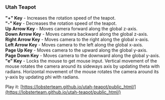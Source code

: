 ### Utah Teapot

**"+" Key** - Increases the rotation speed of the teapot.  
**"-" Key** - Decreases the rotation speed of the teapot.  
**Up Arrow Key** - Moves camera forward along the global z-axis.  
**Down Arrow Key** - Moves camera backward along the global z-axis.  
**Right Arrow Key** - Moves camera to the right along the global x-axis.  
**Left Arrow Key** - Moves camera to the left along the global x-axis.  
**Page Up Key** - Moves camera to the upward along the global y-axis.  
**Page Down Key** - Moves camera to the downward along the global y-axis.  
**"e" Key** - Locks the mouse to get mouse input. Vertical movement of the mouse rotates the camera around its sideways axis by updating theta with radians. Horizontal movement of the mouse rotates the camera around its y-axis by updating phi with radians.

Play it: [https://lobsterteam.github.io/utah-teapot/public_html/](https://lobsterteam.github.io/utah-teapot/public_html/)
